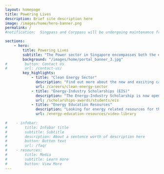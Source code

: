 ```yaml
---
layout: homepage
title: Powering Lives
description: Brief site description here
image: /images/home/hero-banner.png 
permalink: /
#notification:  Singpass and Corppass will be undergoing maintenance from 8 Mar 2022 (09:00) to 8 Mar 2022 (17:00), and will not be available during this period. We apologise for any inconvenience.

sections:
    - hero:
        title: Powering Lives
        subtitle: "The Power sector in Singapore encompasses both the electricity and gas sectors. Together with our industry partners, we ensure that a stable, affordable and sustainable supply of energy is delivered to consumers."
        background: "/images/home/portal_banner_3.jpg"
#        button: Contact Us
#        url: /contact-us/
        key_highlights:
            - title: "Clean Energy Sector"
              description: "Find out more about the new and exciting career opportunities in the clean energy sector!" 
              url: /careers/clean-energy-sector
            - title: "Energy-Industry Scholarships (EIS)"
              description: "The Energy-Industry Scholarship is now open for applications." 
              url: /scholarships-awards/students/eis
            - title: "Energy Education Resources"
              description: "Looking for energy related resources for the classroom? Check out our resources page!"
              url: /energy-education-resources/video-library
              
#    - infobar:
#        title: Infobar title
#        subtitle: Subtitle
#        description: About a sentence worth of description here
#        button: Button text
#        url: /faq/
#    - resources:
#        title: Media
#        subtitle: Learn more
#        button: View More
---
```

